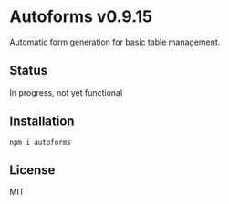 # Autoforms v0.9.15

Automatic form generation for basic table management.

## Status

In progress, not yet functional

## Installation

`npm i autoforms`

## License

MIT
